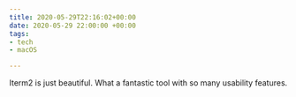 ```yaml
---
title: 2020-05-29T22:16:02+00:00
date: 2020-05-29 22:00:00 +00:00
tags:
- tech
- macOS

---
```

Iterm2 is just beautiful. What a fantastic tool with so many usability features.